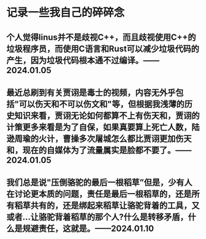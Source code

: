 # 记录一些我自己的碎碎念
## 个人觉得linus并不是歧视C++，而且歧视使用C++的垃圾程序员，而使用C语言和Rust可以减少垃圾代码的产生，因为垃圾代码根本通不过编译。——2024.01.05
## 最近总刷到有关贾诩是毒士的视频，内容无外乎包括"可以伤天和不可以伤文和"等，但根据我浅薄的历史知识来看，贾诩无论如何都算不上有伤天和，贾诩的计策更多来看是为了自保，如果真要算上死亡人数，陆逊周瑜的火计，曹操多次屠城怎么都比贾诩更加伤天和，现在的自媒体为了流量属实是脸都不要了。——2024.01.05
## 我们总是说"压倒骆驼的最后一根稻草”但是，少有人在讨论更本质的问题，责任是最后一根稻草的，还是所有稻草共有的，还是绑起来稻草让骆驼背着的工具，又或者...让骆驼背着稻草的那个人?什么是转移矛盾，什么是规避责任，这就是。——2024.01.10